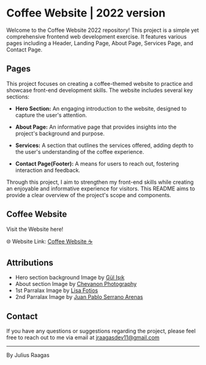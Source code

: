 # Coffee Website | 2022 version

Welcome to the Coffee Website 2022 repository! This project is a simple yet comprehensive frontend web development exercise. It features various pages including a Header, Landing Page, About Page, Services Page, and Contact Page.

## Pages

This project focuses on creating a coffee-themed website to practice and showcase front-end development skills. The website includes several key sections:

- **Hero Section:** An engaging introduction to the website, designed to capture the user's attention.

- **About Page:** An informative page that provides insights into the project's background and purpose.

- **Services:** A section that outlines the services offered, adding depth to the user's understanding of the coffee experience.

- **Contact Page(Footer):** A means for users to reach out, fostering interaction and feedback.

Through this project, I aim to strengthen my front-end skills while creating an enjoyable and informative experience for visitors. This README aims to provide a clear overview of the project's scope and components.

## Coffee Website

Visit the Website here!

🌐 Website Link: [Coffee Website ☕](https://jlscsr.github.io/coffee-website-2022/)

## Attributions

- Hero section background Image by [Gül Işık](https://www.pexels.com/photo/person-holding-brown-disposable-cup-near-wireless-keyboard-2255349/)
- About section Image by [Chevanon Photography](https://www.pexels.com/photo/person-performing-coffee-art-302899/)
- 1st Parralax Image by [Lisa Fotios](https://www.pexels.com/photo/coffee-beans-861090/)
- 2nd Parralax Image by [Juan Pablo Serrano Arenas](https://www.pexels.com/photo/shallow-focus-photo-of-coffee-beans-894695/)

## Contact

If you have any questions or suggestions regarding the project, please feel free to reach out to me via email at jraagasdev11@gmail.com

---

By Julius Raagas

